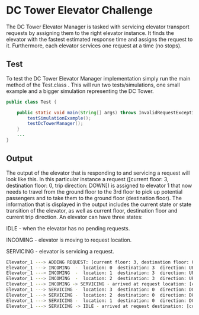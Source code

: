 # DC Tower Elevator Challenge

The DC Tower Elevator Manager is tasked with servicing elevator transport 
requests by assigning them to the right elevator instance. It finds the elevator with 
the fastest estimated response time and assigns the request to it. Furthermore, 
each elevator services one request at a time (no stops).

## Test

To test the DC Tower Elevator Manager implementation simply run the main method of the Test.class
. This will run two tests/simulations, one small example and a bigger simulation representing the DC Tower.

```java
public class Test {

    public static void main(String[] args) throws InvalidRequestException, InterruptedException {
        testSimulationExample();
        testDcTowerManager();
    }
    ...
}
```

## Output
The output of the elevator that is responding to and servicing a request will look like this.
In this particular instance a request ([current floor: 3, destination floor: 0, trip direction: DOWN]) is assigned to elevator 1 that now needs to travel 
from the ground floor to the 3rd floor to pick up potential passengers and to take them to 
the ground floor (destination floor). The information that is displayed in the output includes the current state 
or state transition of the elevator, as well as current floor, destination floor and 
current trip direction. An elevator can have three states: 

IDLE - when the elevator has no pending requests.

INCOMING - elevator is moving to request location.

SERVICING - elevator is servicing a request.


```bash
Elevator_1 ---> ADDING REQUEST: [current floor: 3, destination floor: 0, trip direction: DOWN]
Elevator_1 ---> INCOMING  -  location: 0  destination: 3  direction: UP
Elevator_1 ---> INCOMING  -  location: 1  destination: 3  direction: UP
Elevator_1 ---> INCOMING  -  location: 2  destination: 3  direction: UP
Elevator_1 ---> INCOMING -> SERVICING - arrived at request location: [current floor: 3, destination floor: 0, trip direction: DOWN]
Elevator_1 ---> SERVICING -  location: 3  destination: 0  direction: DOWN
Elevator_1 ---> SERVICING -  location: 2  destination: 0  direction: DOWN
Elevator_1 ---> SERVICING -  location: 1  destination: 0  direction: DOWN
Elevator_1 ---> SERVICING -> IDLE - arrived at request destination: [current floor: 3, destination floor: 0, trip direction: DOWN]
```

